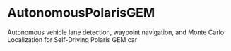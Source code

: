 # AutonomousPolarisGEM
Autonomous vehicle lane detection, waypoint navigation, and Monte Carlo Localization for Self-Driving Polaris GEM car
